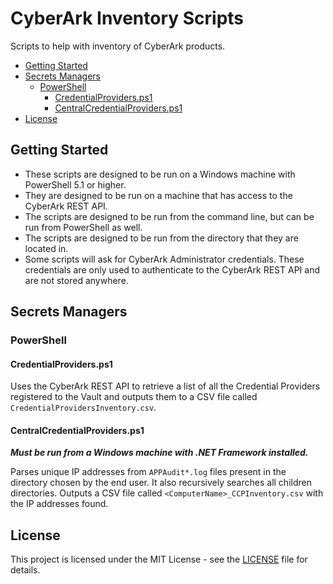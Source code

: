# CyberArk Inventory Scripts <!-- omit in toc -->
Scripts to help with inventory of CyberArk products.

- [Getting Started](#getting-started)
- [Secrets Managers](#secrets-managers)
  - [PowerShell](#powershell)
    - [CredentialProviders.ps1](#credentialprovidersps1)
    - [CentralCredentialProviders.ps1](#centralcredentialprovidersps1)
- [License](#license)


## Getting Started

- These scripts are designed to be run on a Windows machine with PowerShell 5.1 or higher.
- They are designed to be run on a machine that has access to the CyberArk REST API.
- The scripts are designed to be run from the command line, but can be run from PowerShell as well.
- The scripts are designed to be run from the directory that they are located in.
- Some scripts will ask for CyberArk Administrator credentials. These credentials are only used to authenticate to the CyberArk REST API and are not stored anywhere.

## Secrets Managers

### PowerShell

#### CredentialProviders.ps1

Uses the CyberArk REST API to retrieve a list of all the Credential Providers registered to the Vault and outputs them to a CSV file called `CredentialProvidersInventory.csv`.

#### CentralCredentialProviders.ps1

**_Must be run from a Windows machine with .NET Framework installed._**

Parses unique IP addresses from `APPAudit*.log` files present in the directory chosen by the end user. It also recursively searches all children directories. Outputs a CSV file called `<ComputerName>_CCPInventory.csv` with the IP addresses found.

## License

This project is licensed under the MIT License - see the [LICENSE](LICENSE) file for details.
